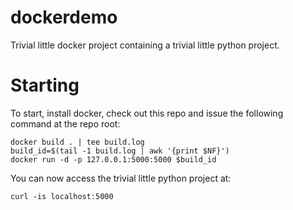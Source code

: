 # dockerdemo

Trivial little docker project containing a trivial little python project.

# Starting

To start, install docker, check out this repo and issue the following command at the repo root:

```
docker build . | tee build.log
build_id=$(tail -1 build.log | awk '{print $NF}')
docker run -d -p 127.0.0.1:5000:5000 $build_id
```

You can now access the trivial little python project at:

```
curl -is localhost:5000
```
